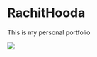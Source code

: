# RachitHooda
This is my personal portfolio

<img align="center" src="https://github-readme-stats.vercel.app/api/<CARD_TYPE>/?username=<USERNAME>&theme=<THEME_NAME>" />
